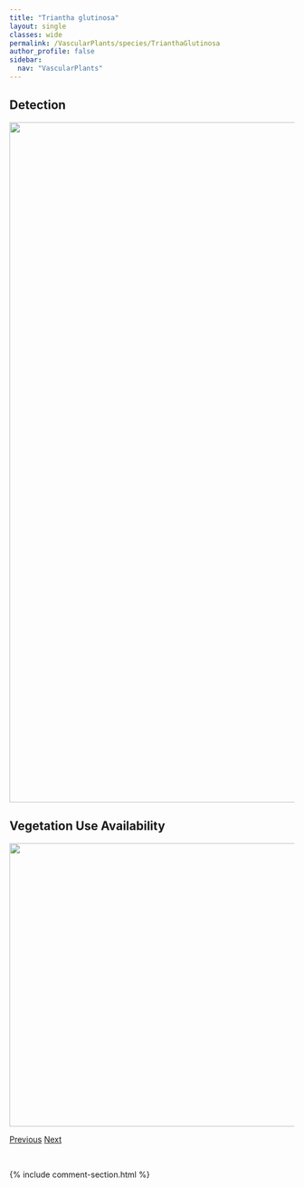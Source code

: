 ```yaml
---
title: "Triantha glutinosa"
layout: single
classes: wide
permalink: /VascularPlants/species/TrianthaGlutinosa
author_profile: false
sidebar:
  nav: "VascularPlants"
---
```


<h2>Detection</h2>

<a href="https://drive.google.com/uc?export=view&id=1hpBNcETpEbWCH_WIB1dVYm_58MIqChzT">
<img src="https://drive.google.com/uc?export=view&id=1hpBNcETpEbWCH_WIB1dVYm_58MIqChzT" height = "1200" width = "800">
</a>


<h2>Vegetation Use Availability</h2>

<a href="https://drive.google.com/uc?export=view&id=1l5eTZYZiA6BcJbhyJepwx3LVaO_XdcpW">
<img src="https://drive.google.com/uc?export=view&id=1l5eTZYZiA6BcJbhyJepwx3LVaO_XdcpW" height = "500" width = "1000">
</a>


<a href="/DevelopmentWebsite/VascularPlants/species/TragopogonPratensis" class="pagination--pager" title="Tragopogon pratensis">Previous</a> <a href="/DevelopmentWebsite/VascularPlants/species/TrichophorumAlpinum" class="pagination--pager" title="Trichophorum alpinum">Next</a>

<p>&nbsp;</p>

{% include comment-section.html %}
